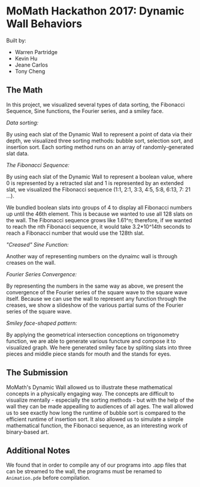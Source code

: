 # MoMath Hackathon 2017: Dynamic Wall Behaviors
Built by:
- Warren Partridge
- Kevin Hu
- Jeane Carlos
- Tony Cheng

## The Math

In this project, we visualized several types of data sorting, the Fibonacci Sequence, Sine functions, the Fourier series, and a smiley face.

*Data sorting:*

By using each slat of the Dynamic Wall to represent a point of data via their depth, we visualized three sorting methods: bubble sort, selection sort, and insertion sort. Each sorting method runs on an array of randomly-generated slat data.

*The Fibonacci Sequence:*

By using each slat of the Dynamic Wall to represent a boolean value, where 0 is represented by a retracted slat and 1 is represented by an extended slat, we visualized the Fibonacci sequence (1:1, 2:1, 3:3, 4:5, 5:8, 6:13, 7: 21 ...).

We bundled boolean slats into groups of 4 to display all Fibonacci numbers up until the 46th element. This is because we wanted to use all 128 slats on the wall. The Fibonacci sequence grows like 1.61^n; therefore, if we wanted to reach the nth Fibonacci sequence, it would take 3.2*10^14th seconds to reach a Fibonacci number that would use the 128th slat.

*"Creased" Sine Function:*

Another way of representing numbers on the dynaimc wall is through creases on the wall.

*Fourier Series Convergence:*

By representing the numbers in the same way as above, we present the convergence of the Fourier series of the square wave to the square wave itself. Because we can use the wall to represent any function through the creases, we show a slideshow of the various partial sums of the Fourier series of the square wave. 

*Smiley face-shaped pattern:*

By applying the geometrical intersection conceptions on trigonometry function, we are able to generate various functure and compose it to visualized graph. We here generated smiley face by spliting slats into three pieces and middle piece stands for mouth and the stands for eyes.


## The Submission

MoMath's Dynamic Wall allowed us to illustrate these mathematical concepts in a physically engaging way. The concepts are difficult to visualize mentally - especially the sorting methods - but with the help of the wall they can be made appealling to audiences of all ages. The wall allowed us to see exactly how long the runtime of bubble sort is compared to the efficient runtime of insertion sort. It also allowed us to simulate a simple mathematical function, the Fibonacci sequence, as an interesting work of binary-based art.

## Additional Notes

We found that in order to compile any of our programs into .app files that can be streamed to the wall, the programs must be renamed to `Animation.pde` before compilation.
